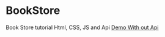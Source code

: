 # BookStore
Book Store tutorial Html, CSS, JS and Api
[Demo With out Api](https://bookstoreapis.netlify.app/)
